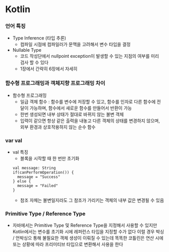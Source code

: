 # Kotlin

### 언어 특징
* Type Inference (타입 추론)
  * 컴파일 시점에 컴파일러가 문맥을 고려해서 변수 타입을 결정
* Nullable Type
  * 코드 작성단에서 nullpoint exception이 발생할 수 있는 지점의 여부를 미리 검사 할 수 있다
  * 1장에서 간략히 6장에서 자세히

### 함수형 프로그래밍과 객체지향 프로그래밍 차이
* 함수형 프로그래밍
  * 일급 객체 함수 : 함수를 변수에 저장할 수 있고, 함수를 인자로 다른 함수에 전달이 가능하며, 함수에서 새로운 함수를 만들어서 반환이 가능
  * 한번 생성되면 내부 상태가 절대로 바뀌지 않는 불변 객체
  * 입력이 같으면 항상 같은 출력을 내놓고 다른 객체의 상태를 변경하지 않으며, 외부 환경과 상호작용하지 않는 순수 함수

### var val
* val 특징
  * 블록을 시작할 때 한 번만 초기화
  ```
  val message: String
  if(canPerformOperation()) {
    message = "Success"
  } else {
    message = "Failed"
  }
  ```
  * 참조 자체는 불변일지라도 그 참조가 가리키는 객체의 내부 값은 변경될 수 있음
  
### Primitive Type / Reference Type
* 자바에서는 Primitive Type 및 Reference Type을 지정해서 사용할 수 있지만 
Kotlin에서는 변수를 초기화 시에 레퍼런스 타입을 지정할 수가 없다 이럴 경우 박싱 / 언박싱으 통해 불필요한
객체 생성이 이뤄질 수 있는데 똑똑한 코틀린은 연산 시에 또는 상황에 따라 프리미티브 타입으로 변환해서 사용을 한다


